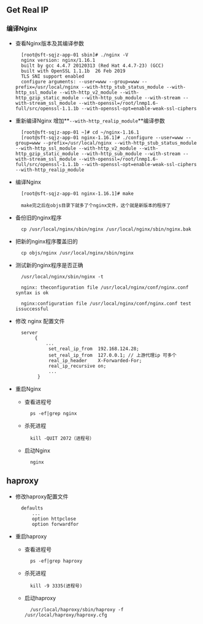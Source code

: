## Get Real IP

### 编译Nginx

- 查看Nginx版本及其编译参数

		[root@sft-sqjz-app-01 sbin]# ./nginx -V		nginx version: nginx/1.16.1		built by gcc 4.4.7 20120313 (Red Hat 4.4.7-23) (GCC) 		built with OpenSSL 1.1.1b  26 Feb 2019		TLS SNI support enabled		configure arguments: --user=www --group=www --prefix=/usr/local/nginx --with-http_stub_status_module --with-http_ssl_module --with-http_v2_module --with-http_gzip_static_module --with-http_sub_module --with-stream --with-stream_ssl_module --with-openssl=/root/lnmp1.6-full/src/openssl-1.1.1b --with-openssl-opt=enable-weak-ssl-ciphers
		
- 重新编译Nginx 增加**`--with-http_realip_module`**编译参数

		[root@sft-sqjz-app-01 ~]# cd ~/nginx-1.16.1		[root@sft-sqjz-app-01 nginx-1.16.1]# ./configure --user=www --group=www --prefix=/usr/local/nginx --with-http_stub_status_module --with-http_ssl_module --with-http_v2_module --with-http_gzip_static_module --with-http_sub_module --with-stream --with-stream_ssl_module --with-openssl=/root/lnmp1.6-full/src/openssl-1.1.1b --with-openssl-opt=enable-weak-ssl-ciphers --with-http_realip_module- 编译Nginx

		[root@sft-sqjz-app-01 nginx-1.16.1]# make
		
		make完之后在objs目录下就多了个nginx文件，这个就是新版本的程序了
		
- 备份旧的nginx程序

		cp /usr/local/nginx/sbin/nginx /usr/local/nginx/sbin/nginx.bak
		
- 把新的nginx程序覆盖旧的

		cp objs/nginx /usr/local/nginx/sbin/nginx
		
- 测试新的nginx程序是否正确

		/usr/local/nginx/sbin/nginx -t
		
		nginx: theconfiguration file /usr/local/nginx/conf/nginx.conf syntax is ok
		
		nginx:configuration file /usr/local/nginx/conf/nginx.conf test issuccessful
		
- 修改 nginx 配置文件
		server
		     {
		         ...				  set_real_ip_from  192.168.124.28;
				  set_real_ip_from  127.0.0.1; // 上游代理ip 可多个
				  real_ip_header    X-Forwarded-For;
				  real_ip_recursive on;
				  ...
			  }
		
- 重启Nginx

	- 查看进程号
	
			ps -ef|grep nginx
			
	- 杀死进程

			kill -QUIT 2072（进程号）
			
	- 启动Nginx

			nginx
			
## haproxy

- 修改haproxy配置文件

		defaults    		...    		option httpclose     		option forwardfor
    		
- 重启haproxy


	- 查看进程号
	
			ps -ef|grep haproxy
			
	- 杀死进程

			kill -9 3335(进程号)			
	- 启动haproxy

			/usr/local/haproxy/sbin/haproxy -f /usr/local/haproxy/haproxy.cfg

